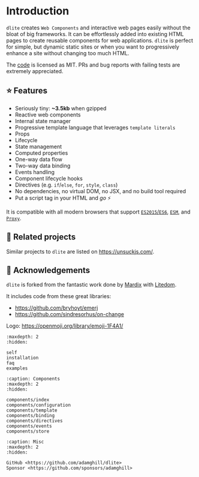 # Introduction

`dlite` creates `Web Components` and interactive web pages easily without the bloat of big frameworks. It can be effortlessly added into existing HTML pages to create reusable components for web applications. `dlite` is perfect for simple, but dynamic static sites or when you want to progressively enhance a site without changing too much HTML.

The [code](https://github.com/adamghill/dlite) is licensed as MIT. PRs and bug reports with failing tests are extremely appreciated.

## ⭐ Features

- Seriously tiny: **~3.5kb** when gzipped
- Reactive web components
- Internal state manager
- Progressive template language that leverages `template literals`
- Props
- Lifecycle
- State management
- Computed properties
- One-way data flow
- Two-way data binding
- Events handling
- Component lifecycle hooks
- Directives (e.g. `if`/`else`, `for`, `style`, `class`)
- No dependencies, no virtual DOM, no JSX, and no build tool required
- Put a script tag in your HTML and _go_ ⚡

It is compatible with all modern browsers that support [`ES2015`/`ES6`](https://caniuse.com/#feat=es6), [`ESM`](https://caniuse.com/?search=esm), and [`Proxy`](https://caniuse.com/#search=proxy).

## 🧠 Related projects

Similar projects to `dlite` are listed on https://unsuckjs.com/.

## 🙌 Acknowledgements

`dlite` is forked from the fantastic work done by [Mardix](https://github.com/mardix) with [Litedom](https://github.com/mardix/litedom).

It includes code from these great libraries:
- https://github.com/bryhoyt/emerj 
- https://github.com/sindresorhus/on-change

Logo: https://openmoji.org/library/emoji-1F4A1/

```{toctree}
:maxdepth: 2
:hidden:

self
installation
faq
examples
```

```{toctree}
:caption: Components
:maxdepth: 2
:hidden:

components/index
components/configuration
components/template
components/binding
components/directives
components/events
components/store
```

```{toctree}
:caption: Misc
:maxdepth: 2
:hidden:

GitHub <https://github.com/adamghill/dlite>
Sponsor <https://github.com/sponsors/adamghill>
```
